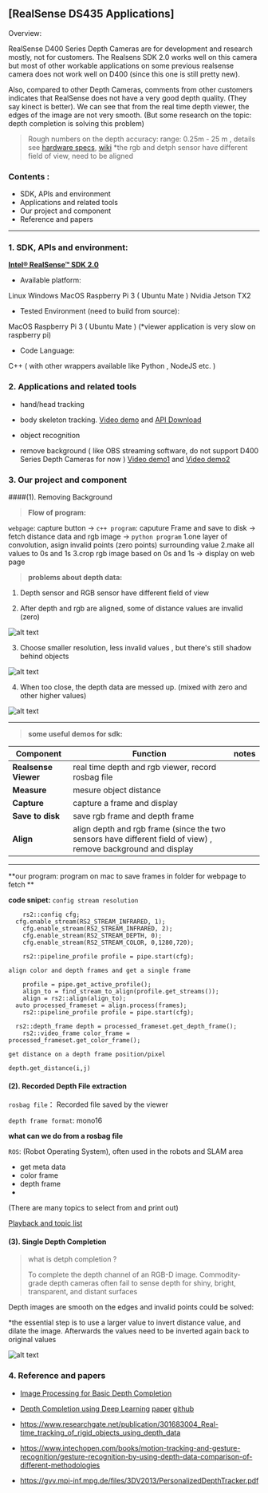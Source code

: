 
## [RealSense DS435 Applications]

 Overview: 

RealSense D400 Series Depth Cameras are for development and research mostly, not for customers. The Realsens SDK 2.0 works well on this camera but most of other workable applications on some previous realsense camera does not work well on D400 (since this one is still pretty new).
  
 Also, compared to other Depth Cameras, comments from other customers indicates that RealSense does not have a very good depth quality. (They say kinect is better). We can see that from the real time depth viewer, the edges of the image are not very smooth. (But some research on the topic: depth completion is solving this problem)

> Rough numbers on the depth accuracy:
> range: 0.25m - 25 m , details see [hardware specs](https://click.intel.com/intelr-realsensetm-depth-camera-d435.html), [wiki](https://en.wikipedia.org/wiki/Intel_RealSense)
> *the rgb and detph sensor have different field of view, need to be aligned


###  Contents :
- SDK, APIs and environment
- Applications and related tools
- Our project and component
- Reference and papers

***

### 1. SDK, APIs and environment:
[**Intel® RealSense™ SDK 2.0**](https://github.com/IntelRealSense/librealsense)

- Available platform:

Linux
Windows
MacOS
Raspberry Pi 3 ( Ubuntu Mate )
Nvidia Jetson TX2


- Tested Environment (need to build from source):

MacOS
Raspberry Pi 3 ( Ubuntu Mate )  (*viewer application is very slow on raspberry pi)

- Code Language:

C++ ( with other wrappers available like Python , NodeJS etc. )



### 2. Applications and related tools

- hand/head tracking
- body skeleton tracking. [Video demo](https://www.youtube.com/watch?v=gMPtV4NXtUo) and [API Download](http://download.3divi.com/Nuitrack/doc/Installation_page.html#realsense)

- object recognition
- remove background ( like OBS streaming software, do not support D400 Series Depth Cameras for now ) [Video demo1](https://www.youtube.com/watch?v=cxyZDOMviwE) and [Video demo2](https://www.youtube.com/watch?v=wW4HiiksDcU)


### 3. Our project and component

####(1). Removing Background

>**Flow of program:**

`webpage`: capture button
->
`c++ program`: caputure Frame and save to disk
->
fetch distance data and rgb image
->
`python program`
1.one layer of convolution, asign invalid points (zero points) surrounding value
2.make all values to 0s and 1s
3.crop rgb image based on 0s and 1s
-> 
display on web page

>**problems about depth data:**

1. Depth sensor and RGB sensor have different field of view


2. After depth and rgb are aligned, some of distance values are invalid (zero)


![alt text](https://github.com/antonioybw/RealsenseDepthImage/blob/master/img/depth-frame-aligned.png)


3. Choose smaller resolution, less invalid values , but there's still shadow behind objects

![alt text](https://github.com/antonioybw/RealsenseDepthImage/blob/master/img/depth-frame-smaller.png)

4. When too close, the depth data are messed up. (mixed with zero and other higher values)


![alt text](https://github.com/antonioybw/RealsenseDepthImage/blob/master/img/TooClose.png)

---



 >**some useful demos for sdk:**


| Component | Function | notes|
| ------- | ------- | ------- |
| **Realsense Viewer** | real time depth and rgb viewer,  record rosbag file | |
| **Measure** | mesure object distance | |
| **Capture** | capture a frame and display | |
| **Save to disk** | save rgb frame and depth frame | |
| **Align** | align depth and rgb frame (since the two sensors have different field of view) , remove background and display| |



---

**our program: program on mac to save frames in folder for webpage to fetch **


**code snipet:**
`config stream resolution`

```
    rs2::config cfg;
  cfg.enable_stream(RS2_STREAM_INFRARED, 1);
    cfg.enable_stream(RS2_STREAM_INFRARED, 2);
    cfg.enable_stream(RS2_STREAM_DEPTH, 0);
    cfg.enable_stream(RS2_STREAM_COLOR, 0,1280,720);

    rs2::pipeline_profile profile = pipe.start(cfg);
```


`align color and depth frames and get a single frame`

```
    profile = pipe.get_active_profile();
    align_to = find_stream_to_align(profile.get_streams());
    align = rs2::align(align_to);
  auto processed_frameset = align.process(frames);
    rs2::pipeline_profile profile = pipe.start(cfg);

  rs2::depth_frame depth = processed_frameset.get_depth_frame();
    rs2::video_frame color_frame = processed_frameset.get_color_frame();
```


`get distance on a depth frame position/pixel`

```
depth.get_distance(i,j) 
```



#### (2). Recorded Depth File extraction

`rosbag file`：
Recorded file saved by the viewer

`depth frame format`:  mono16

**what can we do from a rosbag file**

`ROS`: (Robot Operating System), often used in the robots and SLAM area
- get meta data 
- color frame
- depth frame
- 
(There are many topics to select from and print out)

[Playback and topic list](https://github.com/IntelRealSense/librealsense/blob/master/src/media/readme.md)



#### (3). Single Depth Completion

>what is detph completion ?
>
>To complete the depth channel of an RGB-D image. 
>Commodity-grade depth cameras often fail to sense depth for shiny, bright, transparent, and distant surfaces

Depth images are smooth on the edges and invalid points could be solved:

*the essential step is to use a larger value to invert distance value, and dilate the image. Afterwards the values need to be inverted again back to original values

![alt text](https://github.com/antonioybw/RealsenseDepthImage/blob/master/img/DepthCompletion.png)


### 4. Reference and papers


- [Image Processing for Basic Depth Completion](https://github.com/kujason/ip_basic)

- [Depth Completion using Deep Learning](http://deepcompletion.cs.princeton.edu)
[paper](http://deepcompletion.cs.princeton.edu/paper.pdf)
[github](https://github.com/yindaz/DeepCompletionRelease)

- <https://www.researchgate.net/publication/301683004_Real-time_tracking_of_rigid_objects_using_depth_data>
- <https://www.intechopen.com/books/motion-tracking-and-gesture-recognition/gesture-recognition-by-using-depth-data-comparison-of-different-methodologies>
- <https://gvv.mpi-inf.mpg.de/files/3DV2013/PersonalizedDepthTracker.pdf>
